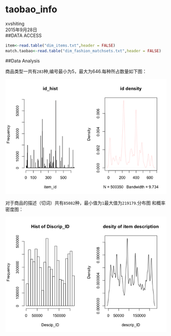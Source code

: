 # taobao_info
xvshiting  
2015年9月28日  
##DATA ACCESS


```r
item<-read.table("dim_items.txt",header = FALSE)
match.taobao<-read.table("dim_fashion_matchsets.txt",header = FALSE)
```

##Data Analysis

商品类型一共有`283`种,编号最小为5，最大为646.每种所占数量如下图：

![](taobao_info_files/figure-html/unnamed-chunk-2-1.png) 

对于商品的描述（切词）共有`85082`种，最小值为`1`最大值为`219179`.分布图 和概率密度图：

![](taobao_info_files/figure-html/unnamed-chunk-3-1.png) 

